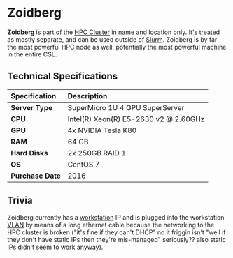 # Zoidberg

**Zoidberg** is part of the [HPC Cluster](./README.md) in name and location only. It's treated as mostly separate, and can be used outside of [Slurm](../../services/cluster/slurm.md). Zoidberg is by far the most powerful HPC node as well, potentially the most powerful machine in the entire CSL.

## Technical Specifications

| **Specification** | Description |
| :--- | :--- |
| **Server Type** | SuperMicro 1U 4 GPU SuperServer |
| **CPU** | Intel(R) Xeon(R) E5-2630 v2 @ 2.60GHz |
| **GPU** | 4x NVIDIA Tesla K80 |
| **RAM** | 64 GB |
| **Hard Disks** | 2x 250GB RAID 1 |
| **OS** | CentOS 7 |
| **Purchase Date** | 2016 |

## Trivia

Zoidberg currently has a [workstation](../../services/workstations/README.md) IP and is plugged into the workstation [VLAN](../../technologies/osi-model.md) by means of a long ethernet cable because the networking to the HPC cluster is broken ("it's fine if they can't DHCP" no it friggin isn't "well if they don't have static IPs then they're mis-managed" seriously?? also static IPs didn't seem to work anyway).
